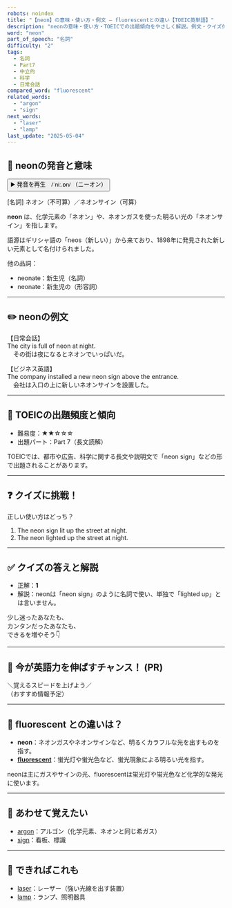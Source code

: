 ```yaml
---
robots: noindex
title: "【neon】の意味・使い方・例文 ― fluorescentとの違い【TOEIC英単語】"
description: "neonの意味・使い方・TOEICでの出題傾向をやさしく解説。例文・クイズ付きでfluorescentとの違いもわかりやすく学べます。"
word: "neon"
part_of_speech: "名詞"
difficulty: "2"
tags:
  - 名詞
  - Part7
  - 中立的
  - 科学
  - 日常会話
compared_word: "fluorescent"
related_words:
  - "argon"
  - "sign"
next_words:
  - "laser"
  - "lamp"
last_update: "2025-05-04"
---
```


## 🔰 neonの発音と意味

<button class="play-audio" onclick="playTTS('neon')">
  <span class="play-audio-main">
    ▶️ 発音を再生　/ˈniː.ɒn/
  </span>
  <span class="play-audio-sub">
    （ニーオン）
  </span>
</button>

[名詞] ネオン（不可算）／ネオンサイン（可算）

**neon** は、化学元素の「ネオン」や、ネオンガスを使った明るい光の「ネオンサイン」を指します。

語源はギリシャ語の「neos（新しい）」から来ており、1898年に発見された新しい元素として名付けられました。

他の品詞：  
- neonate：新生児（名詞）
- neonate：新生児の（形容詞）

---

## ✏️ neonの例文

【日常会話】  
The city is full of neon at night.  
　その街は夜になるとネオンでいっぱいだ。

【ビジネス英語】  
The company installed a new neon sign above the entrance.  
　会社は入口の上に新しいネオンサインを設置した。

---

## 🎯 TOEICの出題頻度と傾向

- 難易度：★★☆☆☆
- 出題パート：Part 7（長文読解）

TOEICでは、都市や広告、科学に関する長文や説明文で「neon sign」などの形で出題されることがあります。

---

## ❓ クイズに挑戦！

正しい使い方はどっち？

1. The neon sign lit up the street at night.  
2. The neon lighted up the street at night.

---

## ✅ クイズの答えと解説

- 正解：**1**
- 解説：neonは「neon sign」のように名詞で使い、単独で「lighted up」とは言いません。

少し迷ったあなたも、  
カンタンだったあなたも、  
できるを増やそう👇️

---

## 🚀 今が英語力を伸ばすチャンス！ (PR)

<div class="info-center">
＼覚えるスピードを上げよう／<br>  
（おすすめ情報予定）
</div>

---

## 🤔  fluorescent との違いは？

- **neon**：ネオンガスやネオンサインなど、明るくカラフルな光を出すものを指す。
- **[fluorescent](/fluorescent)**：蛍光灯や蛍光色など、蛍光現象による明るい光を指す。

neonは主にガスやサインの光、fluorescentは蛍光灯や蛍光色など化学的な発光に使います。

---

## 🧩 あわせて覚えたい

- [argon](/argon)：アルゴン（化学元素、ネオンと同じ希ガス）
- [sign](/sign)：看板、標識

---

## 📖 できればこれも

- [laser](/laser)：レーザー（強い光線を出す装置）
- [lamp](/lamp)：ランプ、照明器具

<!-- cvid: aid24_bid17 -->
